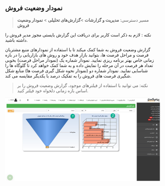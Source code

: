 ﻿## نمودار وضعیت فروش

> مسیر دسترسی: **مدیریت و گزارشات** >**گزارش‌های تحلیلی** > **نمودار وضعیت فروش** 

نکته : لازم به ذکر است کاربر برای دریافت این گزارش بایستی مجوز مدیر فروش   را داشته باشید.


گزارش وضعیت فروش به شما کمک میکند تا با استفاده از نمودارهای منبع مشتریان فرصت و مراحل فرصت ها، بتوانید بازار هدف خود و روش های بازاریابی را در بازه زمانی خاص بهتر برنامه ریزی نمایید. نمودار شماره یک (نمودار مراحل فرصت) بخوبی تعداد هر فرصت در آن مرحله را نمایش داده و به شما کمک خواهد کرد تا گلوگاه ها را شناسایی نمایید. نمودار شماره دو (نمودار نحوه شکل گیری فرصت ها) منابع شکل شگیری فرصت های فروش را به تفکیک درصد با یکدیگر مقایسه می کند.

> نکته: می توانید با استفاده از فیلترهای موجود، گزارش وضعیت فروش را بر اساس بازه زمانی دلخواه خود فیلتر کنید.

![](VaziatForush.png)
